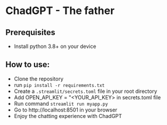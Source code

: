 # ChadGPT - The father

## Prerequisites
- Install python 3.8+ on your device

## How to use:
- Clone the repository
- run ```pip install -r requirements.txt```
- Create a ```.streamlit/secrets.toml``` file in your root directory
- Add OPEN_API_KEY = "<YOUR_API_KEY> in secrets.toml file
- Run command ```streamlit run myapp.py```
- Go to http://localhost:8501 in your browser
- Enjoy the chatting experience with ChadGPT
